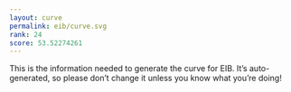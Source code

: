 ```yaml
---
layout: curve
permalink: eib/curve.svg
rank: 24
score: 53.52274261
---
```


This is the information needed to generate the curve for EIB. It’s
auto-generated, so please don’t change it unless you know what you’re
doing!
